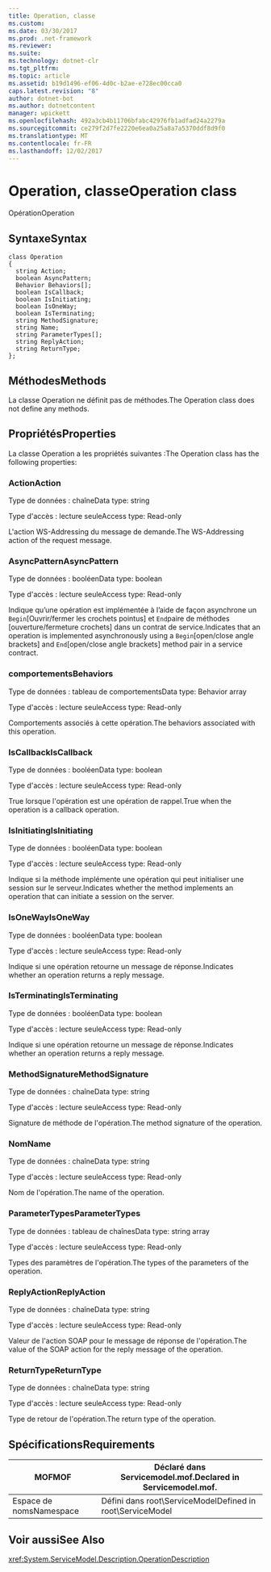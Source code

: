```yaml
---
title: Operation, classe
ms.custom: 
ms.date: 03/30/2017
ms.prod: .net-framework
ms.reviewer: 
ms.suite: 
ms.technology: dotnet-clr
ms.tgt_pltfrm: 
ms.topic: article
ms.assetid: b19d1496-ef06-4d0c-b2ae-e728ec00cca0
caps.latest.revision: "8"
author: dotnet-bot
ms.author: dotnetcontent
manager: wpickett
ms.openlocfilehash: 492a3cb4b11706bfabc42976fb1adfad24a2279a
ms.sourcegitcommit: ce279f2d7fe2220e6ea0a25a8a7a5370ddf8d9f0
ms.translationtype: MT
ms.contentlocale: fr-FR
ms.lasthandoff: 12/02/2017
---
```

# <a name="operation-class"></a><span data-ttu-id="42b0f-102">Operation, classe</span><span class="sxs-lookup"><span data-stu-id="42b0f-102">Operation class</span></span>
<span data-ttu-id="42b0f-103">Opération</span><span class="sxs-lookup"><span data-stu-id="42b0f-103">Operation</span></span>  
  
## <a name="syntax"></a><span data-ttu-id="42b0f-104">Syntaxe</span><span class="sxs-lookup"><span data-stu-id="42b0f-104">Syntax</span></span>  
  
```  
class Operation  
{  
  string Action;  
  boolean AsyncPattern;  
  Behavior Behaviors[];  
  boolean IsCallback;  
  boolean IsInitiating;  
  boolean IsOneWay;  
  boolean IsTerminating;  
  string MethodSignature;  
  string Name;  
  string ParameterTypes[];  
  string ReplyAction;  
  string ReturnType;  
};  
```  
  
## <a name="methods"></a><span data-ttu-id="42b0f-105">Méthodes</span><span class="sxs-lookup"><span data-stu-id="42b0f-105">Methods</span></span>  
 <span data-ttu-id="42b0f-106">La classe Operation ne définit pas de méthodes.</span><span class="sxs-lookup"><span data-stu-id="42b0f-106">The Operation class does not define any methods.</span></span>  
  
## <a name="properties"></a><span data-ttu-id="42b0f-107">Propriétés</span><span class="sxs-lookup"><span data-stu-id="42b0f-107">Properties</span></span>  
 <span data-ttu-id="42b0f-108">La classe Operation a les propriétés suivantes :</span><span class="sxs-lookup"><span data-stu-id="42b0f-108">The Operation class has the following properties:</span></span>  
  
### <a name="action"></a><span data-ttu-id="42b0f-109">Action</span><span class="sxs-lookup"><span data-stu-id="42b0f-109">Action</span></span>  
 <span data-ttu-id="42b0f-110">Type de données : chaîne</span><span class="sxs-lookup"><span data-stu-id="42b0f-110">Data type: string</span></span>  
  
 <span data-ttu-id="42b0f-111">Type d'accès : lecture seule</span><span class="sxs-lookup"><span data-stu-id="42b0f-111">Access type: Read-only</span></span>  
  
 <span data-ttu-id="42b0f-112">L'action WS-Addressing du message de demande.</span><span class="sxs-lookup"><span data-stu-id="42b0f-112">The WS-Addressing action of the request message.</span></span>  
  
### <a name="asyncpattern"></a><span data-ttu-id="42b0f-113">AsyncPattern</span><span class="sxs-lookup"><span data-stu-id="42b0f-113">AsyncPattern</span></span>  
 <span data-ttu-id="42b0f-114">Type de données : booléen</span><span class="sxs-lookup"><span data-stu-id="42b0f-114">Data type: boolean</span></span>  
  
 <span data-ttu-id="42b0f-115">Type d'accès : lecture seule</span><span class="sxs-lookup"><span data-stu-id="42b0f-115">Access type: Read-only</span></span>  
  
 <span data-ttu-id="42b0f-116">Indique qu’une opération est implémentée à l’aide de façon asynchrone un `Begin`[Ouvrir/fermer les crochets pointus] et `End`paire de méthodes [ouverture/fermeture crochets] dans un contrat de service.</span><span class="sxs-lookup"><span data-stu-id="42b0f-116">Indicates that an operation is implemented asynchronously using a `Begin`[open/close angle brackets] and `End`[open/close angle brackets] method pair in a service contract.</span></span>  
  
### <a name="behaviors"></a><span data-ttu-id="42b0f-117">comportements</span><span class="sxs-lookup"><span data-stu-id="42b0f-117">Behaviors</span></span>  
 <span data-ttu-id="42b0f-118">Type de données : tableau de comportements</span><span class="sxs-lookup"><span data-stu-id="42b0f-118">Data type: Behavior array</span></span>  
  
 <span data-ttu-id="42b0f-119">Type d'accès : lecture seule</span><span class="sxs-lookup"><span data-stu-id="42b0f-119">Access type: Read-only</span></span>  
  
 <span data-ttu-id="42b0f-120">Comportements associés à cette opération.</span><span class="sxs-lookup"><span data-stu-id="42b0f-120">The behaviors associated with this operation.</span></span>  
  
### <a name="iscallback"></a><span data-ttu-id="42b0f-121">IsCallback</span><span class="sxs-lookup"><span data-stu-id="42b0f-121">IsCallback</span></span>  
 <span data-ttu-id="42b0f-122">Type de données : booléen</span><span class="sxs-lookup"><span data-stu-id="42b0f-122">Data type: boolean</span></span>  
  
 <span data-ttu-id="42b0f-123">Type d'accès : lecture seule</span><span class="sxs-lookup"><span data-stu-id="42b0f-123">Access type: Read-only</span></span>  
  
 <span data-ttu-id="42b0f-124">True lorsque l'opération est une opération de rappel.</span><span class="sxs-lookup"><span data-stu-id="42b0f-124">True when the operation is a callback operation.</span></span>  
  
### <a name="isinitiating"></a><span data-ttu-id="42b0f-125">IsInitiating</span><span class="sxs-lookup"><span data-stu-id="42b0f-125">IsInitiating</span></span>  
 <span data-ttu-id="42b0f-126">Type de données : booléen</span><span class="sxs-lookup"><span data-stu-id="42b0f-126">Data type: boolean</span></span>  
  
 <span data-ttu-id="42b0f-127">Type d'accès : lecture seule</span><span class="sxs-lookup"><span data-stu-id="42b0f-127">Access type: Read-only</span></span>  
  
 <span data-ttu-id="42b0f-128">Indique si la méthode implémente une opération qui peut initialiser une session sur le serveur.</span><span class="sxs-lookup"><span data-stu-id="42b0f-128">Indicates whether the method implements an operation that can initiate a session on the server.</span></span>  
  
### <a name="isoneway"></a><span data-ttu-id="42b0f-129">IsOneWay</span><span class="sxs-lookup"><span data-stu-id="42b0f-129">IsOneWay</span></span>  
 <span data-ttu-id="42b0f-130">Type de données : booléen</span><span class="sxs-lookup"><span data-stu-id="42b0f-130">Data type: boolean</span></span>  
  
 <span data-ttu-id="42b0f-131">Type d'accès : lecture seule</span><span class="sxs-lookup"><span data-stu-id="42b0f-131">Access type: Read-only</span></span>  
  
 <span data-ttu-id="42b0f-132">Indique si une opération retourne un message de réponse.</span><span class="sxs-lookup"><span data-stu-id="42b0f-132">Indicates whether an operation returns a reply message.</span></span>  
  
### <a name="isterminating"></a><span data-ttu-id="42b0f-133">IsTerminating</span><span class="sxs-lookup"><span data-stu-id="42b0f-133">IsTerminating</span></span>  
 <span data-ttu-id="42b0f-134">Type de données : booléen</span><span class="sxs-lookup"><span data-stu-id="42b0f-134">Data type: boolean</span></span>  
  
 <span data-ttu-id="42b0f-135">Type d'accès : lecture seule</span><span class="sxs-lookup"><span data-stu-id="42b0f-135">Access type: Read-only</span></span>  
  
 <span data-ttu-id="42b0f-136">Indique si une opération retourne un message de réponse.</span><span class="sxs-lookup"><span data-stu-id="42b0f-136">Indicates whether an operation returns a reply message.</span></span>  
  
### <a name="methodsignature"></a><span data-ttu-id="42b0f-137">MethodSignature</span><span class="sxs-lookup"><span data-stu-id="42b0f-137">MethodSignature</span></span>  
 <span data-ttu-id="42b0f-138">Type de données : chaîne</span><span class="sxs-lookup"><span data-stu-id="42b0f-138">Data type: string</span></span>  
  
 <span data-ttu-id="42b0f-139">Type d'accès : lecture seule</span><span class="sxs-lookup"><span data-stu-id="42b0f-139">Access type: Read-only</span></span>  
  
 <span data-ttu-id="42b0f-140">Signature de méthode de l'opération.</span><span class="sxs-lookup"><span data-stu-id="42b0f-140">The method signature of the operation.</span></span>  
  
### <a name="name"></a><span data-ttu-id="42b0f-141">Nom</span><span class="sxs-lookup"><span data-stu-id="42b0f-141">Name</span></span>  
 <span data-ttu-id="42b0f-142">Type de données : chaîne</span><span class="sxs-lookup"><span data-stu-id="42b0f-142">Data type: string</span></span>  
  
 <span data-ttu-id="42b0f-143">Type d'accès : lecture seule</span><span class="sxs-lookup"><span data-stu-id="42b0f-143">Access type: Read-only</span></span>  
  
 <span data-ttu-id="42b0f-144">Nom de l'opération.</span><span class="sxs-lookup"><span data-stu-id="42b0f-144">The name of the operation.</span></span>  
  
### <a name="parametertypes"></a><span data-ttu-id="42b0f-145">ParameterTypes</span><span class="sxs-lookup"><span data-stu-id="42b0f-145">ParameterTypes</span></span>  
 <span data-ttu-id="42b0f-146">Type de données : tableau de chaînes</span><span class="sxs-lookup"><span data-stu-id="42b0f-146">Data type: string array</span></span>  
  
 <span data-ttu-id="42b0f-147">Type d'accès : lecture seule</span><span class="sxs-lookup"><span data-stu-id="42b0f-147">Access type: Read-only</span></span>  
  
 <span data-ttu-id="42b0f-148">Types des paramètres de l'opération.</span><span class="sxs-lookup"><span data-stu-id="42b0f-148">The types of the parameters of the operation.</span></span>  
  
### <a name="replyaction"></a><span data-ttu-id="42b0f-149">ReplyAction</span><span class="sxs-lookup"><span data-stu-id="42b0f-149">ReplyAction</span></span>  
 <span data-ttu-id="42b0f-150">Type de données : chaîne</span><span class="sxs-lookup"><span data-stu-id="42b0f-150">Data type: string</span></span>  
  
 <span data-ttu-id="42b0f-151">Type d'accès : lecture seule</span><span class="sxs-lookup"><span data-stu-id="42b0f-151">Access type: Read-only</span></span>  
  
 <span data-ttu-id="42b0f-152">Valeur de l'action SOAP pour le message de réponse de l'opération.</span><span class="sxs-lookup"><span data-stu-id="42b0f-152">The value of the SOAP action for the reply message of the operation.</span></span>  
  
### <a name="returntype"></a><span data-ttu-id="42b0f-153">ReturnType</span><span class="sxs-lookup"><span data-stu-id="42b0f-153">ReturnType</span></span>  
 <span data-ttu-id="42b0f-154">Type de données : chaîne</span><span class="sxs-lookup"><span data-stu-id="42b0f-154">Data type: string</span></span>  
  
 <span data-ttu-id="42b0f-155">Type d'accès : lecture seule</span><span class="sxs-lookup"><span data-stu-id="42b0f-155">Access type: Read-only</span></span>  
  
 <span data-ttu-id="42b0f-156">Type de retour de l'opération.</span><span class="sxs-lookup"><span data-stu-id="42b0f-156">The return type of the operation.</span></span>  
  
## <a name="requirements"></a><span data-ttu-id="42b0f-157">Spécifications</span><span class="sxs-lookup"><span data-stu-id="42b0f-157">Requirements</span></span>  
  
|<span data-ttu-id="42b0f-158">MOF</span><span class="sxs-lookup"><span data-stu-id="42b0f-158">MOF</span></span>|<span data-ttu-id="42b0f-159">Déclaré dans Servicemodel.mof.</span><span class="sxs-lookup"><span data-stu-id="42b0f-159">Declared in Servicemodel.mof.</span></span>|  
|---------|-----------------------------------|  
|<span data-ttu-id="42b0f-160">Espace de noms</span><span class="sxs-lookup"><span data-stu-id="42b0f-160">Namespace</span></span>|<span data-ttu-id="42b0f-161">Défini dans root\ServiceModel</span><span class="sxs-lookup"><span data-stu-id="42b0f-161">Defined in root\ServiceModel</span></span>|  
  
## <a name="see-also"></a><span data-ttu-id="42b0f-162">Voir aussi</span><span class="sxs-lookup"><span data-stu-id="42b0f-162">See Also</span></span>  
 <xref:System.ServiceModel.Description.OperationDescription>
